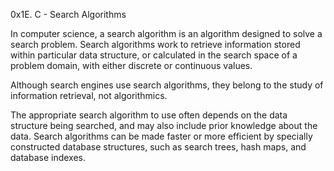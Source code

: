 0x1E. C - Search Algorithms

In computer science, a search algorithm is an algorithm designed to solve a search problem. 
Search algorithms work to retrieve information stored within particular data structure, 
or calculated in the search space of a problem domain, with either discrete or continuous values.

Although search engines use search algorithms, 
they belong to the study of information retrieval, not algorithmics.

The appropriate search algorithm to use often depends on the data structure being searched, 
and may also include prior knowledge about the data. 
Search algorithms can be made faster or more efficient by specially constructed database structures, 
such as search trees, hash maps, and database indexes.
